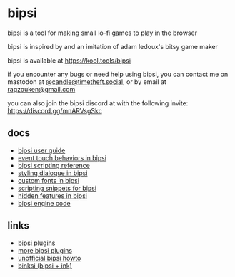 # bipsi

bipsi is a tool for making small lo-fi games to play in the browser

bipsi is inspired by and an imitation of adam ledoux's bitsy game maker

bipsi is available at https://kool.tools/bipsi

if you encounter any bugs or need help using bipsi, you can contact me on
mastodon at @candle@timetheft.social, or by email at  ragzouken@gmail.com

you can also join the bipsi discord at with the following invite:
https://discord.gg/mnARVsgSkc

## docs

* [bipsi user guide](https://kool.tools/bipsi/user-guide.pdf)
* [event touch behaviors in bipsi](./docs/event-behaviors.md)
* [bipsi scripting reference](./docs/scripting-reference.md)
* [styling dialogue in bipsi](./docs/styling-dialogue.md)
* [custom fonts in bipsi](./docs/custom-fonts.md)
* [scripting snippets for bipsi](./docs/scripting-snippets.md)
* [hidden features in bipsi](./docs/hidden-features.md)
* [bipsi engine code](https://github.com/Ragzouken/bipsi/blob/main/src/scripts/playback.js)

## links

* [bipsi plugins](https://github.com/seleb/bipsi-hacks)
* [more bipsi plugins](https://github.com/floriancargoet/bipsi-binksi-plugins/)
* [unofficial bipsi howto](https://docs.google.com/document/d/178A00zHzt_yY8GQn_-UthcYZ0V4WFZOWwtOs-DwIlqs)
* [binksi (bipsi + ink)](https://smwhr.github.io/binksi/)
